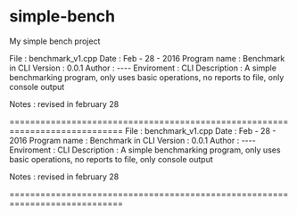 # simple-bench
My simple bench project

 File          : benchmark_v1.cpp
Date          : Feb - 28 - 2016
Program name  : Benchmark in CLI
Version       : 0.0.1
Author        : ----
Enviroment    : CLI
Description   : A simple benchmarking program, only uses 
basic operations, no reports to file, only console output

Notes         : revised in february 28



 ============================================================================
 File          : benchmark_v1.cpp
Date          : Feb - 28 - 2016
Program name  : Benchmark in CLI
Version       : 0.0.1
Author        : ----
Enviroment    : CLI
Description   : A simple benchmarking program, only uses 
basic operations, no reports to file, only console output

Notes         : revised in february 28


 ============================================================================	

